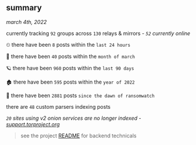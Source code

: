 
## summary
_march 4th, 2022_

currently tracking `92` groups across `130` relays & mirrors - _`52` currently online_

⏲ there have been `8` posts within the `last 24 hours`

🦈 there have been `40` posts within the `month of march`

🪐 there have been `960` posts within the `last 90 days`

🏚 there have been `595` posts within the `year of 2022`

🦕 there have been `2881` posts `since the dawn of ransomwatch`

there are `48` custom parsers indexing posts

_`20` sites using v2 onion services are no longer indexed - [support.torproject.org](https://support.torproject.org/onionservices/v2-deprecation/)_

> see the project [README](https://github.com/thetanz/ransomwatch#ransomwatch--) for backend technicals
